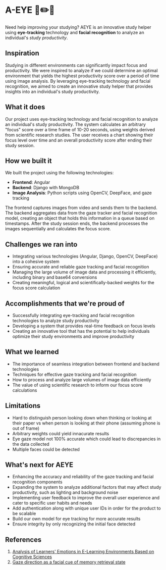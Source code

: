 # A-EYE 👀✏️📙
Need help improving your studying? AEYE is an innovative study helper using **eye-tracking** technology and **facial recognition** to analyze an individual's _study productivity_.

## Inspiration
Studying in different environments can significantly impact focus and productivity. We were inspired to analyze if we could determine an optimal environment that yields the highest productivity score over a period of time using image analysis. By leveraging eye-tracking technology and facial recognition, we aimed to create an innovative study helper that provides insights into an individual's study productivity.

## What it does
Our project uses eye-tracking technology and facial recognition to analyze an individual's study productivity. The system calculates an arbitrary "focus" score over a time frame of 10-20 seconds, using weights derived from scientific research studies. The user receives a chart showing their focus level over time and an overall productivity score after ending their study session.

## How we built it
We built the project using the following technologies:
- **Frontend**: Angular
- **Backend**: Django with MongoDB
- **Image Analysis**: Python scripts using OpenCV, DeepFace, and gaze tracking

The frontend captures images from video and sends them to the backend. The backend aggregates data from the gaze tracker and facial recognition model, creating an object that holds this information in a queue based on timestamps. After the study session ends, the backend processes the images sequentially and calculates the focus score.

## Challenges we ran into
- Integrating various technologies (Angular, Django, OpenCV, DeepFace) into a cohesive system
- Ensuring accurate and reliable gaze tracking and facial recognition
- Managing the large volume of image data and processing it efficiently, including binary and base64 conversions
- Creating meaningful, logical and scientifically-backed weights for the focus score calculation

## Accomplishments that we're proud of
- Successfully integrating eye-tracking and facial recognition technologies to analyze study productivity
- Developing a system that provides real-time feedback on focus levels
- Creating an innovative tool that has the potential to help individuals optimize their study environments and improve productivity

## What we learned
- The importance of seamless integration between frontend and backend technologies
- Techniques for effective gaze tracking and facial recognition
- How to process and analyze large volumes of image data efficiently
- The value of using scientific research to inform our focus score calculations

## Limitations
- Hard to distinguish person looking down when thinking or looking at their paper vs when person is looking at their phone (assuming phone is out of frame)
- Arbitrary weights could yield innacurate results
- Eye gaze model not 100% accurate which could lead to discrepancies in the data collected
- Multiple faces could be detected

## What's next for AEYE
- Enhancing the accuracy and reliability of the gaze tracking and facial recognition components
- Expanding the system to analyze additional factors that may affect study productivity, such as lighting and background noise
- Implementing user feedback to improve the overall user experience and cater to specific user habits and needs
- Add authentication along with unique user IDs in order for the product to be scalable
- Build our own model for eye tracking for more accurate results
- Ensure integrity by only recognizing the initial face detected

## References
1. [Analysis of Learners' Emotions in E-Learning Environments Based on Cognitive Sciences](https://www.researchgate.net/publication/380588073_Analysis_of_Learners'_Emotions_in_E-Learning_Environments_Based_on_Cognitive_Sciences)
2. [Gaze direction as a facial cue of memory retrieval state](https://www.frontiersin.org/journals/psychology/articles/10.3389/fpsyg.2022.1063228/full)
